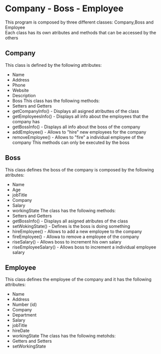 # Company - Boss - Employee

This program is composed by three different classes: Company,Boss and Employee <br>
Each class has its own atributes and methods that can be accessed by the others <br>

## Company

This class is defined by the following attributes:

- Name
- Address
- Phone
- Website
- Description
- Boss
  This class has the following methods:
- Setters and Getters
- getCompanyInfo() - Displays all asigned atributtes of the class
- getEmployeesInfo() - Displays all info about the employees that the company has
- getBossInfo() - Displays all info about the boss of the company
- addEmployee() - Allows to "hire" new employees for the company
- removeEmployee() - Allows to "fire" a individual employee of the company
  This methods can only be executed by the boss

## Boss

This class defines the boss of the company is composed by the following atributes:

- Name
- Age
- jobTitle
- Company
- Salary
- workingState
  The class has the following methods:
- Setters and Getters
- getBossInfo() - Displays all asigned atributes of the class
- setWokingState() - Defines is the boss is doing something
- hireEmployee() - Allows to add a new employee to the company
- fireEmployee() - Allowa to remove a employee of the company
- riseSalary() - Allows boss to increment his own salary
- riseEmployeeSalary() - Allows boss to increment a individual employee salary

## Employee

This class defines the employee of the company and it has the following attributes:

- Name
- Address
- Number (id)
- Company
- Department
- Salary
- jobTitle
- hireDate
- workingState
  The class has the following metohds:
- Getters and Setters
- setWorkingState

